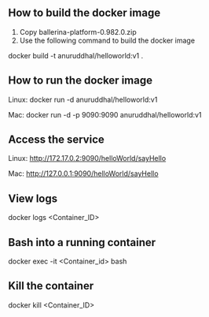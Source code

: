 ## How to build the docker image

1. Copy ballerina-platform-0.982.0.zip
2. Use the following command to build the docker image

docker build -t anuruddhal/helloworld:v1 .

## How to run the docker image
Linux:
docker run -d anuruddhal/helloworld:v1

Mac:
docker run -d -p 9090:9090 anuruddhal/helloworld:v1

## Access the service
Linux:
http://172.17.0.2:9090/helloWorld/sayHello

Mac:
http://127.0.0.1:9090/helloWorld/sayHello


## View logs

docker logs <Container_ID>

## Bash into a running container

docker exec -it <Container_id> bash

## Kill the container
docker kill <Container_ID>